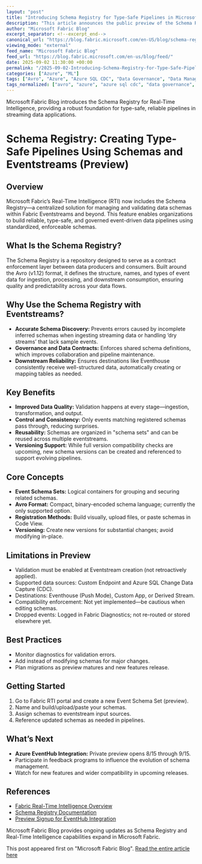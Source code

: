```yaml
---
layout: "post"
title: "Introducing Schema Registry for Type-Safe Pipelines in Microsoft Fabric Eventstreams"
description: "This article announces the public preview of the Schema Registry within Microsoft Fabric Real-Time Intelligence (RTI), introducing a unified, contract-based approach to managing data schemas in Fabric Eventstreams. It explains the registry’s benefits for data quality, governance, versioning, and downstream pipeline reliability, while providing an overview of core concepts, supported features, current limitations, best practices, and upcoming enhancements."
author: "Microsoft Fabric Blog"
excerpt_separator: <!--excerpt_end-->
canonical_url: "https://blog.fabric.microsoft.com/en-US/blog/schema-registry-creating-type-safe-pipelines-using-schemas-and-eventstreams-preview/"
viewing_mode: "external"
feed_name: "Microsoft Fabric Blog"
feed_url: "https://blog.fabric.microsoft.com/en-us/blog/feed/"
date: 2025-09-02 11:30:00 +00:00
permalink: "/2025-09-02-Introducing-Schema-Registry-for-Type-Safe-Pipelines-in-Microsoft-Fabric-Eventstreams.html"
categories: ["Azure", "ML"]
tags: ["Avro", "Azure", "Azure SQL CDC", "Data Governance", "Data Management", "Data Pipeline", "Data Quality", "Event Schema Sets", "Eventhouse", "Eventstream", "Microsoft Fabric", "ML", "News", "Preview Features", "Real Time Intelligence", "Schema Registry", "Schema Validation", "Streaming Analytics", "Versioning"]
tags_normalized: ["avro", "azure", "azure sql cdc", "data governance", "data management", "data pipeline", "data quality", "event schema sets", "eventhouse", "eventstream", "microsoft fabric", "ml", "news", "preview features", "real time intelligence", "schema registry", "schema validation", "streaming analytics", "versioning"]
---
```


Microsoft Fabric Blog introduces the Schema Registry for Real-Time Intelligence, providing a robust foundation for type-safe, reliable pipelines in streaming data applications.<!--excerpt_end-->

# Schema Registry: Creating Type-Safe Pipelines Using Schemas and Eventstreams (Preview)

## Overview

Microsoft Fabric’s Real-Time Intelligence (RTI) now includes the Schema Registry—a centralized solution for managing and validating data schemas within Fabric Eventstreams and beyond. This feature enables organizations to build reliable, type-safe, and governed event-driven data pipelines using standardized, enforceable schemas.

## What Is the Schema Registry?

The Schema Registry is a repository designed to serve as a contract enforcement layer between data producers and consumers. Built around the Avro (v1.12) format, it defines the structure, names, and types of event data for ingestion, processing, and downstream consumption, ensuring quality and predictability across your data flows.

## Why Use the Schema Registry with Eventstreams?

- **Accurate Schema Discovery:** Prevents errors caused by incomplete inferred schemas when ingesting streaming data or handling ‘dry streams’ that lack sample events.
- **Governance and Data Contracts:** Enforces shared schema definitions, which improves collaboration and pipeline maintenance.
- **Downstream Reliability:** Ensures destinations like Eventhouse consistently receive well-structured data, automatically creating or mapping tables as needed.

## Key Benefits

- **Improved Data Quality:** Validation happens at every stage—ingestion, transformation, and output.
- **Control and Consistency:** Only events matching registered schemas pass through, reducing surprises.
- **Reusability:** Schemas are organized in "schema sets" and can be reused across multiple eventstreams.
- **Versioning Support:** While full version compatibility checks are upcoming, new schema versions can be created and referenced to support evolving pipelines.

## Core Concepts

- **Event Schema Sets:** Logical containers for grouping and securing related schemas.
- **Avro Format:** Compact, binary-encoded schema language; currently the only supported option.
- **Registration Methods:** Build visually, upload files, or paste schemas in Code View.
- **Versioning:** Create new versions for substantial changes; avoid modifying in-place.

## Limitations in Preview

- Validation must be enabled at Eventstream creation (not retroactively applied).
- Supported data sources: Custom Endpoint and Azure SQL Change Data Capture (CDC).
- Destinations: Eventhouse (Push Mode), Custom App, or Derived Stream.
- Compatibility enforcement: Not yet implemented—be cautious when editing schemas.
- Dropped events: Logged in Fabric Diagnostics; not re-routed or stored elsewhere yet.

## Best Practices

- Monitor diagnostics for validation errors.
- Add instead of modifying schemas for major changes.
- Plan migrations as preview matures and new features release.

## Getting Started

1. Go to Fabric RTI portal and create a new Event Schema Set (preview).
2. Name and build/upload/paste your schemas.
3. Assign schemas to eventstream input sources.
4. Reference updated schemas as needed in pipelines.

## What’s Next

- **Azure EventHub Integration:** Private preview opens 8/15 through 9/15.
- Participate in feedback programs to influence the evolution of schema management.
- Watch for new features and wider compatibility in upcoming releases.

## References

- [Fabric Real-Time Intelligence Overview](https://learn.microsoft.com/fabric/real-time-intelligence/overview)
- [Schema Registry Documentation](https://learn.microsoft.com/fabric/real-time-intelligence/schema-sets/schema-registry-overview)
- [Preview Signup for EventHub Integration](https://forms.office.com/r/hRK0rjWhJx?origin=lprLink)

Microsoft Fabric Blog provides ongoing updates as Schema Registry and Real-Time Intelligence capabilities expand in Microsoft Fabric.

This post appeared first on "Microsoft Fabric Blog". [Read the entire article here](https://blog.fabric.microsoft.com/en-US/blog/schema-registry-creating-type-safe-pipelines-using-schemas-and-eventstreams-preview/)
